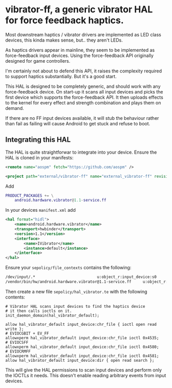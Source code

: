 # vibrator-ff, a generic vibrator HAL for force feedback haptics.

Most downstream haptics / vibrator drivers are implemented as LED class devices, this kinda makes sense, but.. they aren't LEDs.

As haptics drivers appear in mainline, they seem to be implemented as force-feedback input devices. Using the force-feedback API originally designed for game controllers.

I'm certainly not about to defend this API, it raises the complexity required to support haptics substantially. But it's a good start.

This HAL is designed to be completely generic, and should work with any force-feedback device.
On start-up it scans all input devices and picks the first device which supports the force-feedback API.  It then uploads effects to the kernel for every effect and strength combination and plays them on demand.

If there are no FF input devices available, it will stub the behaviour rather than fail as failing will cause Android to get stuck and refuse to boot.

## Integrating this HAL

The HAL is quite straightforwar to integrate into your device. Ensure the HAL is cloned in your manifests:

```xml
<remote name="aospm" fetch="https://github.com/aospm" />

<project path="external/vibrator-ff" name="external_vibrator-ff" revision="main" remote="aospm" groups="default" />
```

Add
```m
PRODUCT_PACKAGES += \
    android.hardware.vibrator@1.1-service.ff
```

In your devices `manifest.xml` add
```xml
<hal format="hidl">
    <name>android.hardware.vibrator</name>
    <transport>hwbinder</transport>
    <version>1.1</version>
    <interface>
        <name>IVibrator</name>
        <instance>default</instance>
    </interface>
</hal>
```

Ensure your `sepolicy/file_contexts` contains the following:
```sh
/dev/input/.*							u:object_r:input_device:s0
/vendor/bin/hw/android.hardware.vibrator@1.1-service.ff		u:object_r:hal_vibrator_default_exec:s0
```

Then create a new file `sepolicy/hal_vibrator.te` with the following contents:
```t
# Vibrator HAL scans input devices to find the haptics device
# it then calls ioctls on it.
init_daemon_domain(hal_vibrator_default);

allow hal_vibrator_default input_device:chr_file { ioctl open read write };
# EVIOCGBIT + EV_FF
allowxperm hal_vibrator_default input_device:chr_file ioctl 0x4535;
# EVIOCSFF
allowxperm hal_vibrator_default input_device:chr_file ioctl 0x4580;
# EVIOCRMFF
allowxperm hal_vibrator_default input_device:chr_file ioctl 0x4581;
allow hal_vibrator_default input_device:dir { open read search };
```

This will give the HAL permissions to scan input devices and perform only the IOCTLs it needs. This doesn't enable reading arbitrary events from input devices.